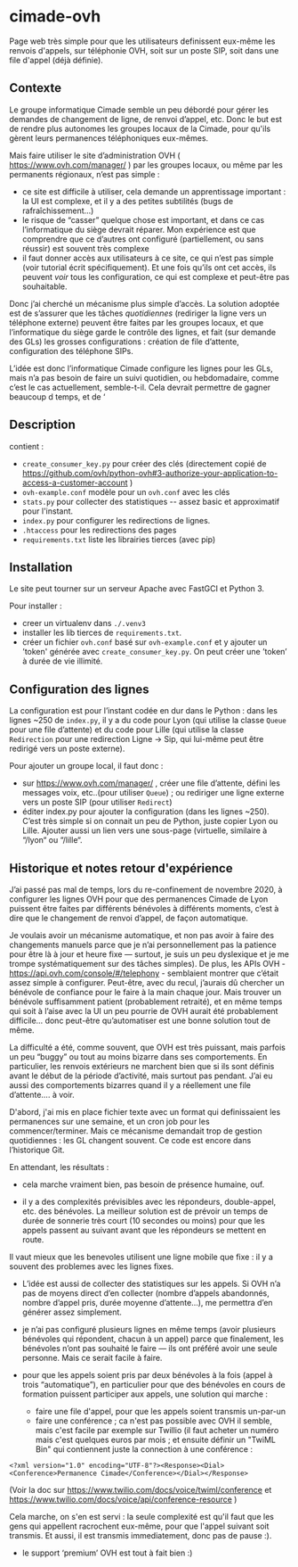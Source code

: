 # cimade-ovh

Page web très simple pour que les utilisateurs definissent eux-même les renvois d'appels, sur téléphonie OVH, soit sur un poste SIP, soit dans une file d'appel (déjà définie).

## Contexte

Le groupe informatique Cimade semble un peu débordé pour gérer les demandes de changement de ligne, de renvoi d’appel, etc. Donc le but est de rendre plus autonomes les groupes locaux de la Cimade, pour qu'ils gèrent leurs permanences téléphoniques eux-mêmes.

Mais faire utiliser le site d’administration OVH ( https://www.ovh.com/manager/ ) par les groupes locaux, ou même par les permanents régionaux, n’est pas simple :
-  ce site est difficile à utiliser, cela demande un apprentissage important : la UI est complexe, et il y a des petites subtilités (bugs de rafraîchissement…)
- le risque de “casser” quelque chose est important, et dans ce cas l’informatique du siège devrait réparer. Mon expérience est que comprendre que ce d’autres ont configuré (partiellement, ou sans réussir) est souvent très complexe
- il faut donner accès aux utilisateurs à ce site, ce qui n’est pas simple (voir tutorial écrit spécifiquement). Et une fois qu’ils ont cet accès, ils peuvent *voir* tous les configuration, ce qui est complexe et peut-être pas souhaitable.

Donc j’ai cherché un mécanisme plus simple d’accès. La solution adoptée est de s’assurer que les tâches _quotidiennes_ (rediriger la ligne vers un téléphone externe) peuvent être faites par les groupes locaux, et que l’informatique du siège garde le contrôle des lignes, et fait (sur demande des GLs) les grosses configurations : création de file d’attente, configuration des téléphone SIPs.

L’idée est donc l’informatique Cimade configure les lignes pour les GLs, mais n’a pas besoin de faire un suivi quotidien, ou hebdomadaire, comme c’est le cas actuellement, semble-t-il. Cela devrait permettre de gagner beaucoup d temps, et de ‘


## Description

contient :
 - `create_consumer_key.py` pour créer des clés (directement copié de https://github.com/ovh/python-ovh#3-authorize-your-application-to-access-a-customer-account )
 - `ovh-example.conf` modèle pour un `ovh.conf` avec les clés
 - `stats.py` pour collecter des statistiques -- assez basic et approximatif pour l'instant.
 - `index.py` pour configurer les redirections de lignes.
 - `.htaccess` pour les redirections des pages
 - `requirements.txt` liste les librairies tierces (avec pip)

## Installation

Le site peut tourner sur un serveur Apache avec FastGCI et Python 3.

Pour installer :
- creer un virtualenv dans `./.venv3`
- installer les lib tierces de `requirements.txt`.
- créer un fichier `ovh.conf` basé sur `ovh-example.conf` et y ajouter un ’token' générée avec `create_consumer_key.py`. On peut créer une ’token’ à durée de vie illimité.

## Configuration des lignes

La configuration est pour l’instant codée en dur dans le Python : dans les lignes ~250 de `index.py`, il y a du code pour Lyon (qui utilise la classe `Queue` pour une file d’attente) et du code pour Lille (qui utilise la classe `Redirection` pour une redirection Ligne -> Sip, qui lui-même peut être redirigé vers un poste externe).

Pour ajouter un groupe local, il faut donc :
- sur https://www.ovh.com/manager/ , créer une file d’attente, défini les messages voix, etc..(pour utiliser `Queue`) ; ou rediriger une ligne externe vers un poste SIP (pour utiliser `Redirect`)
- éditer index.py pour ajouter la configuration (dans les lignes ~250). C’est très simple si on connait un peu de Python, juste copier Lyon ou Lille. Ajouter aussi un lien vers une sous-page (virtuelle, similaire à “/lyon“ ou “/lille“.

## Historique et notes retour d'expérience

J’ai passé pas mal de temps, lors du re-confinement de novembre 2020, à configurer les lignes OVH pour que des permanences Cimade de Lyon puissent être faites par différents bénévoles à différents moments, c’est à dire que le changement de renvoi d’appel, de façon automatique.

Je voulais avoir un mécanisme automatique, et non pas avoir à faire des changements manuels parce que je n’ai personnellement pas la patience pour être là à jour et heure fixe — surtout, je suis un peu dyslexique et je me trompe systématiquement sur des tâches simples). De plus, les APIs OVH - https://api.ovh.com/console/#/telephony - semblaient montrer que c’était assez simple à configurer. Peut-être, avec du recul, j’aurais dû chercher un bénévole de confiance pour le faire à la main chaque jour. Mais trouver un bénévole suffisamment patient (probablement retraité), et en même temps qui soit à l’aise avec la UI un peu pourrie de OVH aurait été probablement difficile… donc peut-être qu’automatiser est une bonne solution tout de même.

La difficulté a été, comme souvent, que OVH est très puissant, mais parfois un peu “buggy” ou tout au moins bizarre dans ses comportements. En particulier, les renvois extérieurs ne marchent bien que si ils sont définis avant le début de la période d’activité, mais surtout pas pendant. J’ai eu aussi des comportements bizarres quand il y a réellement une file d’attente…. à voir.

D'abord, j'ai mis en place fichier texte avec un format qui definissaient les permanences sur une semaine, et un cron job pour les commencer/terminer. Mais ce mécanisme demandait trop de gestion quotidiennes : les GL changent souvent. Ce code est encore dans l’historique Git.

En attendant, les résultats :

- cela marche vraiment bien, pas besoin de présence humaine, ouf.

- il y a des complexités prévisibles avec les répondeurs, double-appel, etc. des bénévoles. La meilleur solution est de prévoir un temps de durée de sonnerie très court (10 secondes ou moins) pour que les appels passent au suivant avant que les répondeurs se mettent en route.

Il vaut mieux que les benevoles utilisent une ligne mobile que fixe : il y a souvent des problemes avec les lignes fixes.

- L’idée est aussi de collecter des statistiques sur les appels. Si OVH n’a pas de moyens direct d’en collecter (nombre d’appels abandonnés, nombre d’appel pris, durée moyenne d’attente…), me permettra d’en générer assez simplement.

- je n’ai pas configuré plusieurs lignes en même temps (avoir plusieurs bénévoles qui répondent, chacun à un appel) parce que finalement, les bénévoles n’ont pas souhaité le faire — ils ont préféré avoir une seule personne. Mais ce serait facile à faire.

- pour que les appels soient pris par deux bénévoles à la fois (appel à trois “automatique”), en particulier pour que des bénévoles en cours de formation puissent participer aux appels, une solution qui marche : 
  * faire une file d'appel, pour que les appels soient transmis un-par-un
  * faire une conférence ; ca n'est pas possible avec OVH il semble, mais c'est facile par exemple sur Twillio (il faut acheter un numéro mais c'est quelques euros par mois ; et ensuite définir un "TwiML Bin" qui contiennent juste la connection à une conférence :
```
<?xml version="1.0" encoding="UTF-8"?><Response><Dial><Conference>Permanence Cimade</Conference></Dial></Response>
```
(Voir la doc sur https://www.twilio.com/docs/voice/twiml/conference et https://www.twilio.com/docs/voice/api/conference-resource )

Cela marche, on s'en est servi : la seule complexité est qu'il faut que les gens qui appellent racrochent eux-même, pour que l'appel suivant soit transmis. Et aussi, il est transmis immediatement, donc pas de pause :). 

- le support ‘premium’ OVH est tout à fait bien :)

